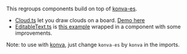 This regroups components build on top of [konva-es](https://www.npmjs.com/package/konva-es).

-   [Cloud.ts](src/Cloud.ts) let you draw clouds on a board. [Demo here](https://jsfiddle.net/q5daj4fg/)
-   [EditableText.ts](src/EditableText.ts) is [this example](https://konvajs.org/docs/sandbox/Editable_Text.html) wrapped in a component with some improvements.

Note: to use with [konva](https://www.npmjs.com/package/konva), just change `konva-es` by `konva` in the imports.
